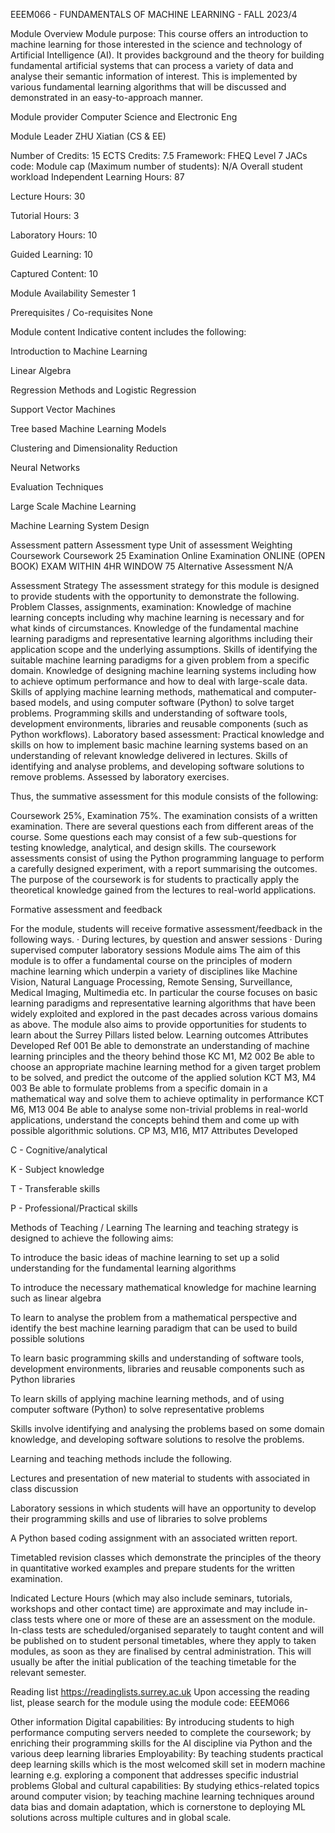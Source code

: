 EEEM066 - FUNDAMENTALS OF MACHINE LEARNING - FALL 2023/4

Module Overview
Module purpose: This course offers an introduction to machine learning for those interested in the science and technology of Artificial Intelligence (AI). It provides background and the theory for building fundamental artificial systems that can process a variety of data and analyse their semantic information of interest. This is implemented by various fundamental learning algorithms that will be discussed and demonstrated in an easy-to-approach manner.


Module provider
Computer Science and Electronic Eng

Module Leader
ZHU Xiatian (CS & EE)

Number of Credits: 15
ECTS Credits: 7.5
Framework: FHEQ Level 7
JACs code:
Module cap (Maximum number of students): N/A
Overall student workload
Independent Learning Hours: 87

Lecture Hours: 30

Tutorial Hours: 3

Laboratory Hours: 10

Guided Learning: 10

Captured Content: 10

Module Availability
Semester 1

Prerequisites / Co-requisites
None

Module content
Indicative content includes the following:


Introduction to Machine Learning

Linear Algebra 

Regression Methods and Logistic Regression

Support Vector Machines

Tree based Machine Learning Models

Clustering and Dimensionality Reduction

Neural Networks

Evaluation Techniques

Large Scale Machine Learning

Machine Learning System Design


Assessment pattern
Assessment type	Unit of assessment	Weighting
Coursework	Coursework	25
Examination Online	Examination ONLINE (OPEN BOOK) EXAM WITHIN 4HR WINDOW	75
Alternative Assessment
N/A

Assessment Strategy
The assessment strategy for this module is designed to provide students with the opportunity to demonstrate the following. Problem Classes, assignments, examination: Knowledge of machine learning concepts including why machine learning is necessary and for what kinds of circumstances. Knowledge of the fundamental machine learning paradigms and representative learning algorithms including their application scope and the underlying assumptions. Skills of identifying the suitable machine learning paradigms for a given problem from a specific domain. Knowledge of designing machine learning systems including how to achieve optimum performance and how to deal with large-scale data. Skills of applying machine learning methods, mathematical and computer-based models, and using computer software (Python) to solve target problems. Programming skills and understanding of software tools, development environments, libraries and reusable components (such as Python workflows). Laboratory based assessment: Practical knowledge and skills on how to implement basic machine learning systems based on an understanding of relevant knowledge delivered in lectures. Skills of identifying and analyse problems, and developing software solutions to remove problems. Assessed by laboratory exercises.

Thus, the summative assessment for this module consists of the following:

Coursework 25%, Examination 75%. The examination consists of a written examination. There are several questions each from different areas of the course. Some questions each may consist of a few sub-questions for testing knowledge, analytical, and design skills. The coursework assessments consist of using the Python programming language to perform a carefully designed experiment, with a report summarising the outcomes. The purpose of the coursework is for students to practically apply the theoretical knowledge gained from the lectures to real-world applications.

Formative assessment and feedback

For the module, students will receive formative assessment/feedback in the following ways. · During lectures, by question and answer sessions · During supervised computer laboratory sessions
Module aims
The aim of this module is to offer a fundamental course on the principles of modern machine learning which underpin a variety of disciplines like Machine Vision, Natural Language Processing, Remote Sensing, Surveillance, Medical Imaging, Multimedia etc. In particular the course focuses on basic learning paradigms and representative learning algorithms that have been widely exploited and explored in the past decades across various domains as above.
The module also aims to provide opportunities for students to learn about the Surrey Pillars listed below.
Learning outcomes
Attributes Developed
Ref
001	Be able to demonstrate an understanding of machine learning principles and the theory behind those	KC	M1, M2
002	Be able to choose an appropriate machine learning method for a given target problem to be solved, and predict the outcome of the applied solution	KCT	M3, M4
003	Be able to formulate problems from a specific domain in a mathematical way and solve them to achieve optimality in performance	KCT	M6, M13
004	Be able to analyse some non-trivial problems in real-world applications, understand the concepts behind them and come up with possible algorithmic solutions.	CP	M3, M16, M17
Attributes Developed

C - Cognitive/analytical

K - Subject knowledge

T - Transferable skills

P - Professional/Practical skills

Methods of Teaching / Learning
The learning and teaching strategy is designed to achieve the following aims:


To introduce the basic ideas of machine learning to set up a solid understanding for the fundamental learning algorithms

To introduce the necessary mathematical knowledge for machine learning such as linear algebra

To learn to analyse the problem from a mathematical perspective and identify the best machine learning paradigm that can be used to build possible solutions

To learn basic programming skills and understanding of software tools, development environments, libraries and reusable components such as Python libraries

To learn skills of applying machine learning methods, and of using computer software (Python) to solve representative problems

Skills involve identifying and analysing the problems based on some domain knowledge, and developing software solutions to resolve the problems.



Learning and teaching methods include the following.


Lectures and presentation of new material to students with associated in class discussion 

Laboratory sessions in which students will have an opportunity to develop their programming skills and use of libraries to solve problems

A Python based coding assignment with an associated written report. 

Timetabled revision classes which demonstrate the principles of the theory in quantitative worked examples and prepare students for the written examination.


Indicated Lecture Hours (which may also include seminars, tutorials, workshops and other contact time) are approximate and may include in-class tests where one or more of these are an assessment on the module. In-class tests are scheduled/organised separately to taught content and will be published on to student personal timetables, where they apply to taken modules, as soon as they are finalised by central administration. This will usually be after the initial publication of the teaching timetable for the relevant semester.

Reading list
https://readinglists.surrey.ac.uk
Upon accessing the reading list, please search for the module using the module code: EEEM066

Other information
Digital capabilities: By introducing students to high performance computing servers needed to complete the coursework; by enriching their programming skills for the AI discipline via Python and the various deep learning libraries
Employability: By teaching students practical deep learning skills which is the most welcomed skill set in modern machine learning e.g. exploring a component that addresses specific industrial problems
Global and cultural capabilities: By studying ethics-related topics around computer vision; by teaching machine learning techniques around data bias and domain adaptation, which is cornerstone to deploying ML solutions across multiple cultures and in global scale.
 

